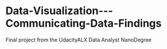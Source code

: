# Data-Visualization---Communicating-Data-Findings
Final project from the UdacityALX Data Analyst NanoDegree
